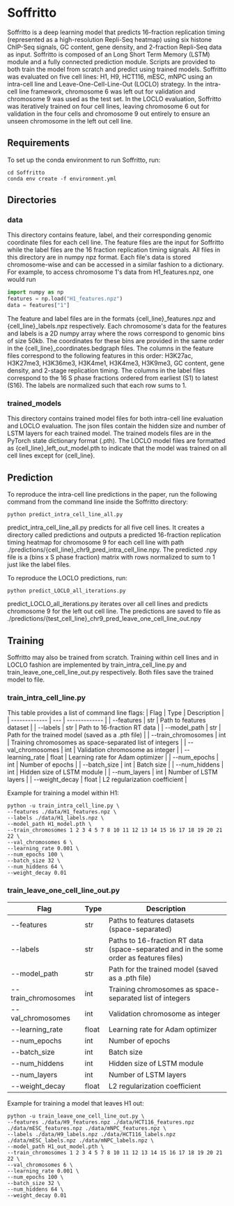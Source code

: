 # Soffritto
Soffritto is a deep learning model that predicts 16-fraction replication timing (represented as a high-resolution Repli-Seq heatmap) using six histone ChIP-Seq signals, GC content, gene density, and 2-fraction Repli-Seq data as input. Soffritto is composed of an Long Short Term Memory (LSTM) module and a fully connected prediction module. Scripts are provided to both train the model from scratch and predict using trained models. Soffritto was evaluated on five cell lines: H1, H9, HCT116, mESC, mNPC using an intra-cell line and Leave-One-Cell-Line-Out (LOCLO) strategy. In the intra-cell line framework, chromosome 6 was left out for validation and chromosome 9 was used as the test set. In the LOCLO evaluation, Soffritto was iteratively trained on four cell lines, leaving chromosome 6 out for validation in the four cells and chromosome 9 out entirely to ensure an unseen chromosome in the left out cell line.

## Requirements
To set up the conda environment to run Soffritto, run:
```
cd Soffritto
conda env create -f environment.yml
```

## Directories 
### data
This directory contains feature, label, and their corresponding genomic coordinate files for each cell line. The feature files are the input for Soffritto while the label files are the 16 fraction replication timing signals. All files in this directory are in numpy npz format. Each file's data is stored chromosome-wise and can be accessed in a similar fashion to a dictionary. For example, to access chromosome 1's data from H1_features.npz, one would run 
```python
import numpy as np
features = np.load("H1_features.npz")
data = features["1"]
```
The feature and label files are in the formats {cell_line}_features.npz and {cell_line}_labels.npz respectively. Each chromosome's data for the features and labels is a 2D numpy array where the rows correspond to genomic bins of size 50kb. The coordinates for these bins are provided in the same order in the {cell_line}_coordinates.bedgraph files. The columns in the feature files correspond to the following features in this order: H3K27ac, H3K27me3, H3K36me3, H3K4me1, H3K4me3, H3K9me3, GC content, gene density, and 2-stage replication timing. The columns in the label files correspond to the 16 S phase fractions ordered from earliest (S1) to latest (S16). The labels are normalized such that each row sums to 1.

### trained_models
This directory contains trained model files for both intra-cell line evaluation and LOCLO evaluation. The json files contain the hidden size and number of LSTM layers for each trained model. The trained models files are in the PyTorch state dictionary format (.pth). The LOCLO model files are formatted as {cell_line}_left_out_model.pth to indicate that the model was trained on all cell lines except for {cell_line}. 

## Prediction
To reproduce the intra-cell line predictions in the paper, run the following command from the command line inside the Soffritto directory: 
```
python predict_intra_cell_line_all.py
```
predict_intra_cell_line_all.py predicts for all five cell lines. It creates a directory called predictions and outputs a predicted 16-fraction replication timing heatmap for chromosome 9 for each cell line with path ./predictions/{cell_line}_chr9_pred_intra_cell_line.npy. The predicted .npy file is a (bins x S phase fraction) matrix with rows normalized to sum to 1 just like the label files. 

To reproduce the LOCLO predictions, run:
```
python predict_LOCLO_all_iterations.py
```
predict_LOCLO_all_iterations.py iterates over all cell lines and predicts chromosome 9 for the left out cell line. The predictions are saved to file as ./predictions/{test_cell_line}_chr9_pred_leave_one_cell_line_out.npy

## Training
Soffritto may also be trained from scratch. Training within cell lines and in LOCLO fashion are implemented by train_intra_cell_line.py and train_leave_one_cell_line_out.py respectively. Both files save the trained model to file.
### train_intra_cell_line.py
This table provides a list of command line flags:
| Flag  | Type | Description |
| ------------- | --- | ------------- |
| --features | str  |  Path to features dataset |
| --labels | str |    Path to 16-fraction RT data  |
| --model_path  | str  |  Path for the trained model (saved as a .pth file)  |
| --train_chromosomes  | int  | Training chromosomes as space-separated list of integers |
| --val_chromosomes  | int  | Validation chromosome as integer |
| --learning_rate  | float  | Learning rate for Adam optimizer |
| --num_epochs | int  | Number of epochs |
| --batch_size | int  | Batch size |
| --num_hiddens  | int  | Hidden size of LSTM module |
| --num_layers  | int  | Number of LSTM layers |
| --weight_decay | float  | L2 regularization coefficient |

Example for training a model within H1:
```
python -u train_intra_cell_line.py \ 
--features ./data/H1_features.npz \ 
--labels ./data/H1_labels.npz \
--model_path H1_model.pth \
--train_chromosomes 1 2 3 4 5 7 8 10 11 12 13 14 15 16 17 18 19 20 21 22 \
--val_chromosomes 6 \ 
--learning_rate 0.001 \
--num_epochs 100 \ 
--batch_size 32 \ 
--num_hiddens 64 \
--weight_decay 0.01
```

### train_leave_one_cell_line_out.py
| Flag  | Type | Description |
| ------------- | --- | ------------- |
| --features | str  |  Paths to features datasets (space-separated) |
| --labels | str |  Paths to 16-fraction RT data (space-separated and in the some order as features files)  |
| --model_path  | str  |  Path for the trained model (saved as a .pth file)  |
| --train_chromosomes | int  | Training chromosomes as space-separated list of integers |
| --val_chromosomes  | int  | Validation chromosome as integer |
| --learning_rate  | float  | Learning rate for Adam optimizer |
| --num_epochs | int  | Number of epochs |
| --batch_size | int  | Batch size |
| --num_hiddens  | int  | Hidden size of LSTM module |
| --num_layers  | int  | Number of LSTM layers |
| --weight_decay | float  | L2 regularization coefficient |

Example for training a model that leaves H1 out:
```
python -u train_leave_one_cell_line_out.py \ 
--features ./data/H9_features.npz ./data/HCT116_features.npz ./data/mESC_features.npz ./data/mNPC_features.npz \ 
--labels ./data/H9_labels.npz ./data/HCT116_labels.npz ./data/mESC_labels.npz ./data/mNPC_labels.npz \
--model_path H1_out_model.pth \
--train_chromosomes 1 2 3 4 5 7 8 10 11 12 13 14 15 16 17 18 19 20 21 22 \
--val_chromosomes 6 \ 
--learning_rate 0.001 \
--num_epochs 100 \ 
--batch_size 32 \ 
--num_hiddens 64 \
--weight_decay 0.01
```
